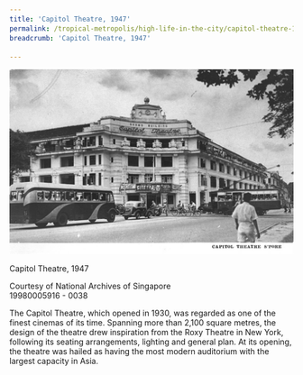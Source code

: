 ```yaml
---
title: 'Capitol Theatre, 1947'
permalink: /tropical-metropolis/high-life-in-the-city/capitol-theatre-1947/
breadcrumb: 'Capitol Theatre, 1947'

---
```



![Capitol Theatre, 1947](/images/Sub2-8-Capitol-Theatre.jpg)
<div class="custom-caption">
<div><p>Capitol Theatre, 1947</p></div>
<div>Courtesy of National Archives of Singapore</div>
<div>19980005916 - 0038</div>
</div>

The Capitol Theatre, which opened in 1930, was regarded as one of the finest cinemas of its time. Spanning more than 2,100 square metres, the design of the theatre drew inspiration from the Roxy Theatre in New York, following its seating arrangements, lighting and general plan. At its opening, the theatre was hailed as having the most modern auditorium with the largest capacity in Asia.


